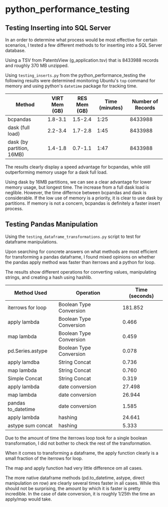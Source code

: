 # python_performance_testing

## Testing Inserting into SQL Server

In an order to determine what process would be most effective for certain scenarios, I tested a few different methods to for inserting into a SQL Server database.

Using a TSV from PatentsView (g_application.tsv) that is 8433988 records and roughly 370 MB unzipped.

Using `testing_inserts.py` from the python_performance_testing the following results were determined monitoring Ubuntu's `top` command for memory and using python's `datetime` package for tracking time.

|          Method           | VIRT Mem (GB) | RES Mem (GB) | Time (minutes) | Number of Records |
|---------------------------|---------------|--------------|----------------|-------------------|
| bcpandas                  | 1.8-3.1       | 1.5-2.4      | 1:25           | 8433988           |
| dask (full load)          | 2.2-3.4       | 1.7-2.8      | 1:45           | 8433988           |
| dask (by partition, 16MB) | 1.4-1.8       | 0.7-1.1      | 1:47           | 8433988           |

The results clearly display a speed advantage for bcpandas, while still outperforming memory usage for a dask full load.

Using dask by 16MB partitions, we can see a clear advantage for lower memory usage, but longest time. The increase from a full dask load is neglible. However, the time differnce between bcpandas and dask is considerable. If the low use of memory is a priority, it is clear to use dask by partitions. If memory is not a concern, bcpandas is definitely a faster insert process.

## Testing Pandas Manipulation

Using the `testing_dataframe_transformations.py` script to test for dataframe manipulations.

Upon searching for concrete answers on what methods are most efficient for transforming a pandas dataframe, I found mixed opinions on whether the pandas apply method was faster than iterrows and a python for loop.

The results show different operations for converting values, manipulating strings, and creating a hash using hashlib.

| Method Used        | Operation               | Time (seconds) |
|--------------------|-------------------------|----------------|
| iterrows for loop  | Boolean Type Conversion | 181.852        |
| apply lambda       | Boolean Type Conversion |   0.466        |
| map lambda         | Boolean Type Conversion |   0.459        |
| pd.Series.astype   | Boolean Type Conversion |   0.078        |
| apply lamdba       | String Concat           |   0.736        |
| map lambda         | String Concat           |   0.760        |
| Simple Concat      | String Concat           |   0.319        |
| apply lambda       | date conversion         |  27.498        |
| map lambda         | date conversion         |  26.944        |
| pandas to_datetime | date conversion         |   1.585        |
| apply lambda       | hashing                 |  24.641        |
| astype sum concat  | hashing                 |   5.333        |

Due to the amount of time the iterrows loop took for a single boolean transformation, I did not bother to check the rest of the transformation.

When it comes to transforming a dataframe, the apply function clearly is a small fraction of the iterrows for loop. 

The map and apply function had very little difference om all cases. 

The more native dataframe methods (pd.to_datetime, astype, direct manipulation on row) are clearly several times faster in all cases. While this should not be surprising, the amount by which it is faster is pretty incredible. In the case of date conversion, it is roughly 1/25th the time an apply/map would take. 

